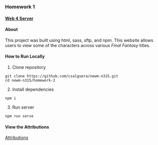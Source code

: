 ### Homework 1

#### [Web 4 Server](https://in-info-web4.luddy.indianapolis.iu.edu/~csalguer/homework-2/)

#### About

This project was built using html, sass, sftp, and npm. This website allows users to view some of the characters across various *Final Fantasy* titles.

#### How to Run Locally

1. Clone repository

```
git clone https://github.com/csalguera/newm-n315.git
cd newm-n315/homework-2
```

2. Install dependencies

```
npm i
```


3. Run server

```
npm run serve
```

#### View the Attributions

[Attributions](./attributions.md)